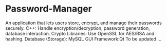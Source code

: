 # Password-Manager
An application that lets users store, encrypt, and manage their passwords securely.
C++: Handle encryption/decryption, password generation, database interaction.
Crypto Libraries: Use OpenSSL for AES/RSA and hashing.
Database (Storage): MySQL
GUI Framework:Qt
To be updated ...
